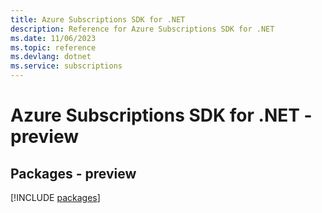 ```yaml
---
title: Azure Subscriptions SDK for .NET
description: Reference for Azure Subscriptions SDK for .NET
ms.date: 11/06/2023
ms.topic: reference
ms.devlang: dotnet
ms.service: subscriptions
---
```

# Azure Subscriptions SDK for .NET - preview
## Packages - preview
[!INCLUDE [packages](subscriptions-index.md)]